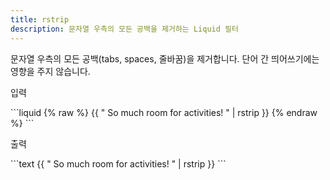 ```yaml
---
title: rstrip
description: 문자열 우측의 모든 공백을 제거하는 Liquid 필터
---
```


문자열 우측의 모든 공백(tabs, spaces, 줄바꿈)을 제거합니다. 단어 간 띄어쓰기에는 영향을 주지 않습니다.

<p class="code-label">입력</p>
```liquid
{% raw %}
{{ "          So much room for activities!          " | rstrip }}
{% endraw %}
```

<p class="code-label">출력</p>
```text
{{ "          So much room for activities!          " | rstrip }}
```
